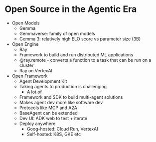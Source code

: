 # Open Source in the Agentic Era

- Open Models
    - Gemma
    - Gemmaverse: family of open models
    - Gemma 3: relatively high ELO score vs parameter size (3B)
- Open Engine
    - Ray
    - Framework to build and run distributed ML applications
    - @ray.remote - converts a function to a task that can be run on a cluster
    - Ray on VertexAI
- Open Framework
    - Agent Development Kit
    - Taking agents to production is challenging
        - A lot of 
    - Framework and SDK to build multi-agent solutions
    - Makes agent dev more like software dev
    - Protocols like MCP and A2A
    - BaseAgent can be extended
    - Dev UI: ADK web to test + iterate
    - Deploy anywhere
        - Goog-hosted: Cloud Run, VertexAI
        - Self-hosted: K8S, GKE etc
